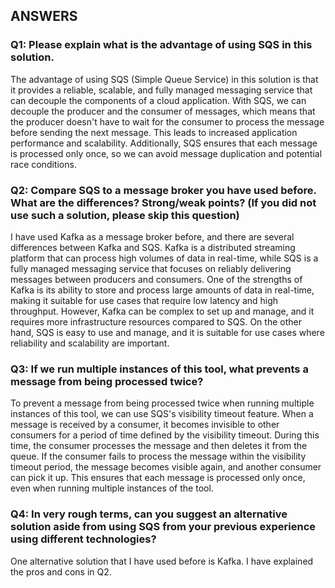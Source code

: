 ## ANSWERS

### Q1: Please explain what is the advantage of using SQS in this solution.

The advantage of using SQS (Simple Queue Service) in this solution is that it provides a reliable, scalable, and fully managed messaging service that can decouple the components of a cloud application. With SQS, we can decouple the producer and the consumer of messages, which means that the producer doesn't have to wait for the consumer to process the message before sending the next message. This leads to increased application performance and scalability. Additionally, SQS ensures that each message is processed only once, so we can avoid message duplication and potential race conditions.

### Q2: Compare SQS to a message broker you have used before. What are the differences? Strong/weak points? (If you did not use such a solution, please skip this question)

I have used Kafka as a message broker before, and there are several differences between Kafka and SQS. Kafka is a distributed streaming platform that can process high volumes of data in real-time, while SQS is a fully managed messaging service that focuses on reliably delivering messages between producers and consumers. One of the strengths of Kafka is its ability to store and process large amounts of data in real-time, making it suitable for use cases that require low latency and high throughput. However, Kafka can be complex to set up and manage, and it requires more infrastructure resources compared to SQS. On the other hand, SQS is easy to use and manage, and it is suitable for use cases where reliability and scalability are important.

### Q3: If we run multiple instances of this tool, what prevents a message from being processed twice?

To prevent a message from being processed twice when running multiple instances of this tool, we can use SQS's visibility timeout feature. When a message is received by a consumer, it becomes invisible to other consumers for a period of time defined by the visibility timeout. During this time, the consumer processes the message and then deletes it from the queue. If the consumer fails to process the message within the visibility timeout period, the message becomes visible again, and another consumer can pick it up. This ensures that each message is processed only once, even when running multiple instances of the tool.

### Q4: In very rough terms, can you suggest an alternative solution aside from using SQS from your previous experience using different technologies?

One alternative solution that I have used before is Kafka. I have explained the pros and cons in Q2.